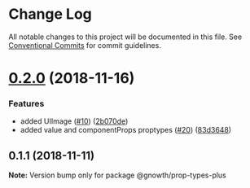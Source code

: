 # Change Log

All notable changes to this project will be documented in this file.
See [Conventional Commits](https://conventionalcommits.org) for commit guidelines.

# [0.2.0](https://github.com/gnowth/react/compare/v0.1.1...v0.2.0) (2018-11-16)


### Features

* added UIImage ([#10](https://github.com/gnowth/react/issues/10)) ([2b070de](https://github.com/gnowth/react/commit/2b070de))
* added value and componentProps proptypes ([#20](https://github.com/gnowth/react/issues/20)) ([83d3648](https://github.com/gnowth/react/commit/83d3648))





## 0.1.1 (2018-11-11)

**Note:** Version bump only for package @gnowth/prop-types-plus
